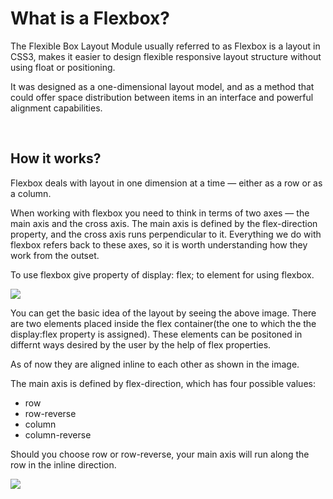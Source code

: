 <h1 color=cyan>What is a Flexbox?</h1>
<p>The Flexible Box Layout Module usually referred to as Flexbox is a layout in CSS3, makes it easier to design flexible responsive layout structure without using float or positioning.</p>
<pUsing Flexbox is a good choice to use in CSS so you can design the page responsively.</p>
<p>It was designed as a one-dimensional layout model, and as a method that could offer space distribution between items in an interface and powerful alignment capabilities.</p>
<br>
<h2>How it works?</h2>
<p>Flexbox deals with layout in one dimension at a time — either as a row or as a column.</P>
<p>When working with flexbox you need to think in terms of two axes — the main axis and the cross axis. The main axis is defined by the flex-direction property, and the cross axis runs perpendicular to it. Everything we do with flexbox refers back to these axes, so it is worth understanding how they work from the outset.</p>
<p>To use flexbox give property of display: flex; to element for using flexbox.</p>
<img src="https://res.cloudinary.com/practicaldev/image/fetch/s---3gDSFf1--/c_limit%2Cf_auto%2Cfl_progressive%2Cq_auto%2Cw_880/https://dev-to-uploads.s3.amazonaws.com/i/fsln7je4ax7ft3er28hh.png" align="center">
<p>You can get the basic idea of the layout by seeing the above image. There are two elements placed inside the flex container(the one to which the the display:flex property is assigned). These elements can be positoned in differnt ways desired by the user by the help of flex properties.</p>
<p>As of now they are aligned inline to each other as shown in the image.</p> 
<p>The main axis is defined by flex-direction, which has four possible values:</p>
<ul>
<li>row</li>
<li>row-reverse</li>
<li>column</li>
<li>column-reverse</li>
</ul>
<p>Should you choose row or row-reverse, your main axis will run along the row in the inline direction.</p>
<img src=https://res.cloudinary.com/practicaldev/image/fetch/s----O5J3PQ--/c_limit%2Cf_auto%2Cfl_progressive%2Cq_auto%2Cw_880/https://dev-to-uploads.s3.amazonaws.com/i/4jkkaafn2ef4osrtmhyg.png align="center">
